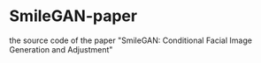 # SmileGAN-paper
the source code of the paper "SmileGAN: Conditional Facial Image Generation and Adjustment"
